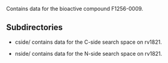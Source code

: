Contains data for the bioactive compound F1256-0009.

## Subdirectories

- cside/ contains data for the C-side search space on rv1821.

- nside/ contains data for the N-side search space on rv1821.

